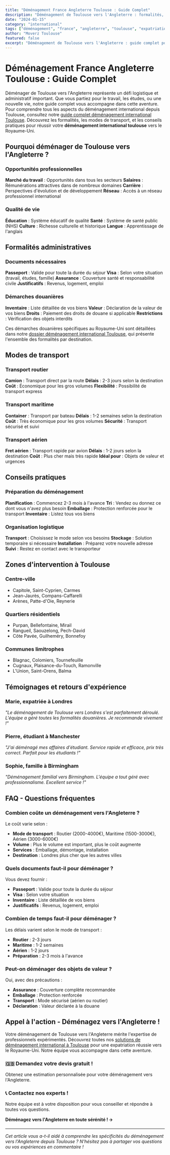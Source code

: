 ```yaml
---
title: "Déménagement France Angleterre Toulouse : Guide Complet"
description: "Déménagement de Toulouse vers l'Angleterre : formalités, transport, conseils pratiques. Guide complet pour votre expatriation au Royaume-Uni."
date: "2024-01-15"
category: "international"
tags: ["déménagement", "france", "angleterre", "toulouse", "expatriation"]
author: "Moverz Toulouse"
featured: false
excerpt: "Déménagement de Toulouse vers l'Angleterre : guide complet pour votre expatriation. Formalités, transport, conseils pratiques."
---
```


# Déménagement France Angleterre Toulouse : Guide Complet

Déménager de Toulouse vers l'Angleterre représente un défi logistique et administratif important. Que vous partiez pour le travail, les études, ou une nouvelle vie, notre guide complet vous accompagne dans cette aventure. Pour comprendre tous les aspects du déménagement international depuis Toulouse, consultez notre [guide complet déménagement international Toulouse](/blog/piliers/demenagement-international-toulouse). Découvrez les formalités, les modes de transport, et les conseils pratiques pour réussir votre **déménagement international toulouse** vers le Royaume-Uni.

## Pourquoi déménager de Toulouse vers l'Angleterre ?

### Opportunités professionnelles

**Marché du travail** : Opportunités dans tous les secteurs
**Salaires** : Rémunérations attractives dans de nombreux domaines
**Carrière** : Perspectives d'évolution et de développement
**Réseau** : Accès à un réseau professionnel international

### Qualité de vie

**Éducation** : Système éducatif de qualité
**Santé** : Système de santé public (NHS)
**Culture** : Richesse culturelle et historique
**Langue** : Apprentissage de l'anglais

## Formalités administratives

### Documents nécessaires

**Passeport** : Valide pour toute la durée du séjour
**Visa** : Selon votre situation (travail, études, famille)
**Assurance** : Couverture santé et responsabilité civile
**Justificatifs** : Revenus, logement, emploi

### Démarches douanières

**Inventaire** : Liste détaillée de vos biens
**Valeur** : Déclaration de la valeur de vos biens
**Droits** : Paiement des droits de douane si applicable
**Restrictions** : Vérification des objets interdits

Ces démarches douanières spécifiques au Royaume-Uni sont détaillées dans notre [dossier déménagement international Toulouse](/blog/piliers/demenagement-international-toulouse), qui présente l'ensemble des formalités par destination.

## Modes de transport

### Transport routier

**Camion** : Transport direct par la route
**Délais** : 2-3 jours selon la destination
**Coût** : Économique pour les gros volumes
**Flexibilité** : Possibilité de transport express

### Transport maritime

**Container** : Transport par bateau
**Délais** : 1-2 semaines selon la destination
**Coût** : Très économique pour les gros volumes
**Sécurité** : Transport sécurisé et suivi

### Transport aérien

**Fret aérien** : Transport rapide par avion
**Délais** : 1-2 jours selon la destination
**Coût** : Plus cher mais très rapide
**Idéal pour** : Objets de valeur et urgences

## Conseils pratiques

### Préparation du déménagement

**Planification** : Commencez 2-3 mois à l'avance
**Tri** : Vendez ou donnez ce dont vous n'avez plus besoin
**Emballage** : Protection renforcée pour le transport
**Inventaire** : Listez tous vos biens

### Organisation logistique

**Transport** : Choisissez le mode selon vos besoins
**Stockage** : Solution temporaire si nécessaire
**Installation** : Préparez votre nouvelle adresse
**Suivi** : Restez en contact avec le transporteur

## Zones d'intervention à Toulouse

### Centre-ville
- Capitole, Saint-Cyprien, Carmes
- Jean-Jaurès, Compans-Caffarelli
- Arènes, Patte-d'Oie, Reynerie

### Quartiers résidentiels
- Purpan, Bellefontaine, Mirail
- Rangueil, Saouzelong, Pech-David
- Côte Pavée, Guilheméry, Bonnefoy

### Communes limitrophes
- Blagnac, Colomiers, Tournefeuille
- Cugnaux, Plaisance-du-Touch, Ramonville
- L'Union, Saint-Orens, Balma

## Témoignages et retours d'expérience

### Marie, expatriée à Londres
*"Le déménagement de Toulouse vers Londres s'est parfaitement déroulé. L'équipe a géré toutes les formalités douanières. Je recommande vivement !"*

### Pierre, étudiant à Manchester
*"J'ai déménagé mes affaires d'étudiant. Service rapide et efficace, prix très correct. Parfait pour les étudiants !"*

### Sophie, famille à Birmingham
*"Déménagement familial vers Birmingham. L'équipe a tout géré avec professionnalisme. Excellent service !"*

## FAQ - Questions fréquentes

### Combien coûte un déménagement vers l'Angleterre ?

Le coût varie selon :
- **Mode de transport** : Routier (2000-4000€), Maritime (1500-3000€), Aérien (3000-6000€)
- **Volume** : Plus le volume est important, plus le coût augmente
- **Services** : Emballage, démontage, installation
- **Destination** : Londres plus cher que les autres villes

### Quels documents faut-il pour déménager ?

Vous devez fournir :
- **Passeport** : Valide pour toute la durée du séjour
- **Visa** : Selon votre situation
- **Inventaire** : Liste détaillée de vos biens
- **Justificatifs** : Revenus, logement, emploi

### Combien de temps faut-il pour déménager ?

Les délais varient selon le mode de transport :
- **Routier** : 2-3 jours
- **Maritime** : 1-2 semaines
- **Aérien** : 1-2 jours
- **Préparation** : 2-3 mois à l'avance

### Peut-on déménager des objets de valeur ?

Oui, avec des précautions :
- **Assurance** : Couverture complète recommandée
- **Emballage** : Protection renforcée
- **Transport** : Mode sécurisé (aérien ou routier)
- **Déclaration** : Valeur déclarée à la douane

## Appel à l'action - Déménagez vers l'Angleterre !

Votre déménagement de Toulouse vers l'Angleterre mérite l'expertise de professionnels expérimentés. Découvrez toutes nos [solutions de déménagement international à Toulouse](/blog/piliers/demenagement-international-toulouse) pour une expatriation réussie vers le Royaume-Uni. Notre équipe vous accompagne dans cette aventure.

### 🇬🇧 **Demandez votre devis gratuit !**

Obtenez une estimation personnalisée pour votre déménagement vers l'Angleterre.

### 📞 **Contactez nos experts !**

Notre équipe est à votre disposition pour vous conseiller et répondre à toutes vos questions.

**Déménagez vers l'Angleterre en toute sérénité !** ✈️

---

*Cet article vous a-t-il aidé à comprendre les spécificités du déménagement vers l'Angleterre depuis Toulouse ? N'hésitez pas à partager vos questions ou vos expériences en commentaire !*

